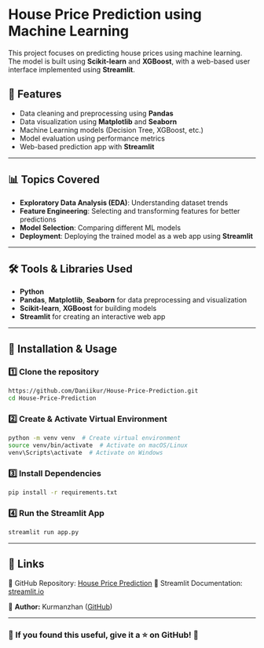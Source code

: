 # House Price Prediction using Machine Learning

This project focuses on predicting house prices using machine learning. The model is built using **Scikit-learn** and **XGBoost**, with a web-based user interface implemented using **Streamlit**.

## 🚀 Features
- Data cleaning and preprocessing using **Pandas**
- Data visualization using **Matplotlib** and **Seaborn**
- Machine Learning models (Decision Tree, XGBoost, etc.)
- Model evaluation using performance metrics
- Web-based prediction app with **Streamlit**

---

## 📊 Topics Covered
- **Exploratory Data Analysis (EDA)**: Understanding dataset trends
- **Feature Engineering**: Selecting and transforming features for better predictions
- **Model Selection**: Comparing different ML models
- **Deployment**: Deploying the trained model as a web app using **Streamlit**

---

## 🛠 Tools & Libraries Used
- **Python**
- **Pandas**, **Matplotlib**, **Seaborn** for data preprocessing and visualization
- **Scikit-learn**, **XGBoost** for building models
- **Streamlit** for creating an interactive web app

---

## 🔧 Installation & Usage
### 1️⃣ Clone the repository
```sh
https://github.com/Daniikur/House-Price-Prediction.git
cd House-Price-Prediction
```

### 2️⃣ Create & Activate Virtual Environment
```sh
python -m venv venv  # Create virtual environment
source venv/bin/activate  # Activate on macOS/Linux
venv\Scripts\activate  # Activate on Windows
```

### 3️⃣ Install Dependencies
```sh
pip install -r requirements.txt
```

### 4️⃣ Run the Streamlit App
```sh
streamlit run app.py
```

---

## 📌 Links
🔗 GitHub Repository: [House Price Prediction](https://github.com/Daniikur/House-Price-Prediction-)
🔗 Streamlit Documentation: [streamlit.io](https://house-price-prediction2.streamlit.app/)


📧 **Author:** Kurmanzhan ([GitHub](https://github.com/Daniikur))

---

### 🌟 If you found this useful, give it a ⭐ on GitHub! 🚀

